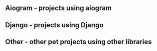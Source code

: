 ## Aiogram - projects using aiogram
## Django - projects using Django
## Other - other pet projects using other libraries
